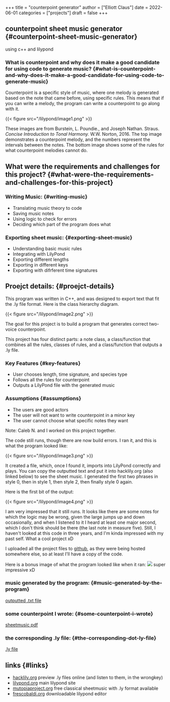 +++
title = "counterpoint generator"
author = ["Elliott Claus"]
date = 2022-06-01
categories = ["projects"]
draft = false
+++

## counterpoint sheet music generator {#counterpoint-sheet-music-generator}

using c++ and lilypond


### What is counterpoint and why does it make a good candidate for using code to generate music? {#what-is-counterpoint-and-why-does-it-make-a-good-candidate-for-using-code-to-generate-music}

Counterpoint is a specific style of music, where one melody is
generated based on the note that came before, using specific
rules. This means that if you can write a melody, the program can
write a counterpoint to go along with it.

{{< figure src="/lilypond/image1.png" >}}

These images are from Burstein, L. Poundie., and Joseph Nathan.
Straus.
_Concise Introduction to Tonal Harmony._
W.W. Norton, 2016. The top image demonstrates a counterpoint
melody, and the numbers represent the intervals between the notes.
The bottom image shows some of the rules for what counterpoint
melodies cannot do.


## What were the requirements and challenges for this project? {#what-were-the-requirements-and-challenges-for-this-project}


### Writing Music: {#writing-music}

-   Translating music theory to code
-   Saving music notes
-   Using logic to check for errors
-   Deciding which part of the program does what


### Exporting sheet music: {#exporting-sheet-music}

-   Understanding basic music rules
-   Integrating with LilyPond
-   Exporting different lengths
-   Exporting in different keys
-   Exporting with difrferent time signatures


## Proejct details: {#proejct-details}

This program was written in C++, and was designed to export text
that fit the .ly file format. Here is the class hierarchy diagram.

{{< figure src="/lilypond/image2.png" >}}

The goal for this project is to build a program that generates
correct two-voice counterpoint.

This project has four distinct parts: a note class, a
class/function that combines all the rules, classes of rules, and
a class/function that outputs a .ly file.


### Key Features {#key-features}

-   User chooses length, time signature, and species type
-   Follows all the rules for counterpoint
-   Outputs a LilyPond file with the generated music


### Assumptions {#assumptions}

-   The users are good actors
-   The user will not want to write counterpoint in a minor key
-   The user cannot choose what specific notes they want

Note: Caleb N. and I worked on this project together.

The code still runs, though there are now build errors. I ran it,
and this is what the program looked like:

{{< figure src="/lilypond/image3.png" >}}

 It created a file, which, once I found it, imports into LilyPond
correctly and plays. You can copy the outputted text and put it
into hacklily.org (also linked below) to see the sheet music. I
generated the first two phrases in style 0, then in style 1, then
style 2, then finally style 0 again.

Here is the first bit
of the output:

{{< figure src="/lilypond/image4.png" >}}

I am very impressed that it still runs. It looks like there are
some notes for which the logic may be wrong, given the large jumps
up and down occasionally, and when I listened to it I heard at
least one major second, which I don't think should be there (the
last note in measure five). Still, I haven't looked at this code
in three years, and I'm kinda impressed with my past self. What a
cool project xD

I uploaded all the project files to
[github](https://github.com/emdashii/counterpoint_generator),
as they were being hosted somewhere else, so at least I'll have
a copy of the code.

Here is a bonus image of what the program looked like when it ran:
![](/lilypond/image5.png)
super impressive xD


### music generated by the program: {#music-generated-by-the-program}

[outputted .txt file](/lilypond/program_output.txt)


### some counterpoint I wrote: {#some-counterpoint-i-wrote}

[sheetmusic pdf](/lilypond/Project1.final.pdf)


### the corresponding .ly file: {#the-corresponding-dot-ly-file}

[.ly file](/lilypond/Project1.final.ly)


## links {#links}

-   [hacklily.org](https://www.hacklily.org/) preview .ly files online (and listen to them, in the wrongkey)
-   [lilypond.org](http://lilypond.org/) main lilypond site
-   [mutopiaproject.org](https://www.mutopiaproject.org/) free classical sheetmusic with .ly format available
-   [frescobaldi.org](https://frescobaldi.org/) downloadable lilypond editor
